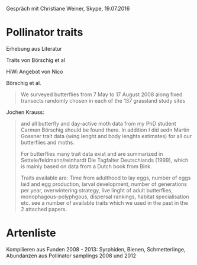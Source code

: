 Gespräch mit Christiane Weiner, Skype, 19.07.2016

# Pollinator traits 

Erhebung aus Literatur

Traits von Börschig et al

HiWi Angebot von Nico


Börschig et al. 

> We surveyed butterflies from 7 May to 17 August 2008 along fixed transects randomly chosen in each of the 137 grassland study sites

Jochen Krauss: 

> and all butterfly and day-active moth data from my PhD student Carmen Börschig should be found there. 
> In addition I did sedn Martin Gossner trait data (wing lenght and body lenghts estimates) for all our butterflies and moths.
> 
> For butterflies many trait data exist and are summarized in Settele/feldmann/reinhardt Die Tagfalter Deutschlands (1999), which is mainly based on data from a Dutch book from Bink.
> 
> Traits available are: Time from adulthood to lay eggs, number of eggs laid and egg production, larval development, number of generations per year, overwintering strategy, live linght of adult butterflies, monophagous-polyphgous, dispersal rankings, habitat specialisation etc. see a number of available traits which we used in the past in the 2 attached papers.
 
# Artenliste

Kompilieren aus Funden 2008 - 2013: Syrphiden, Bienen, Schmetterlinge, Abundanzen aus Pollinator samplings 2008 und 2012 